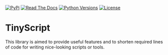 [![PyPi](https://img.shields.io/pypi/v/tinyscript.svg)](https://pypi.python.org/pypi/tinyscript/)
[![Read The Docs](https://readthedocs.org/projects/tinyscript/badge/?version=latest)](https://tinyscript.readthedocs.io/en/latest/?badge=latest)
[![Python Versions](https://img.shields.io/pypi/pyversions/tinyscript.svg)](https://pypi.python.org/pypi/tinyscript/)
[![License](https://img.shields.io/pypi/l/tinyscript.svg)](https://pypi.python.org/pypi/tinyscript/)

# TinyScript

This library is aimed to provide useful features and to shorten required lines of code for writing nice-looking scripts or tools.
